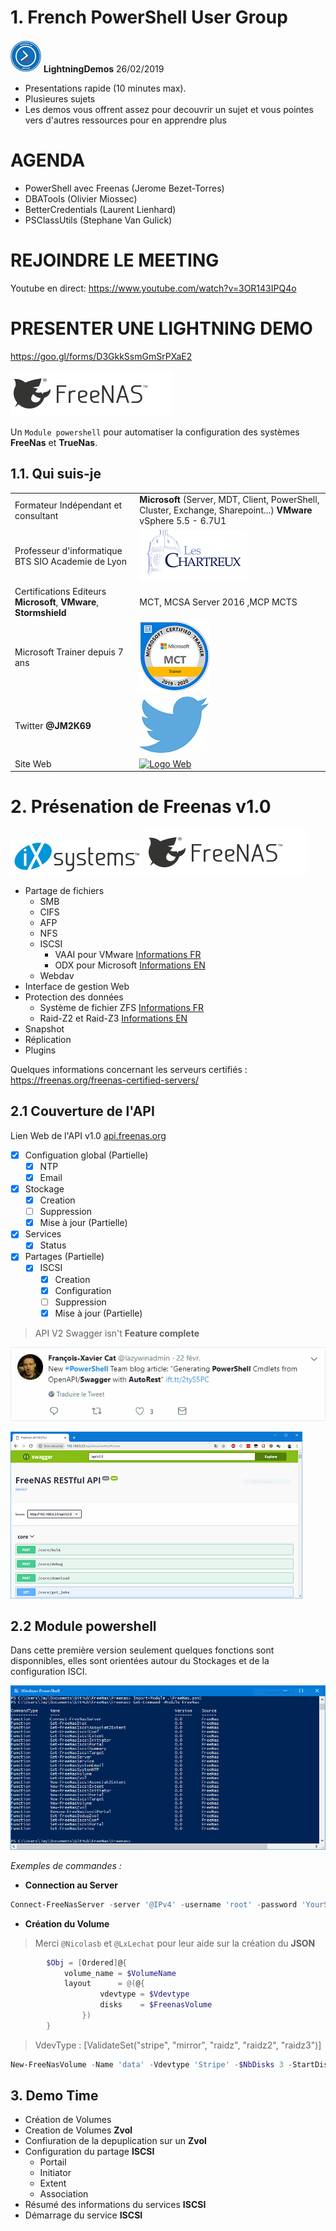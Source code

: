 # 1. French PowerShell User Group

![Logo FRPUSG](img/Logo.PNG)  **LightningDemos** 26/02/2019  

* Presentations rapide (10 minutes max).
* Plusieures sujets
* Les demos vous offrent assez pour decouvrir un sujet et vous pointes vers d'autres ressources pour en apprendre plus
 
# AGENDA #

* PowerShell avec Freenas (Jerome Bezet-Torres)
* DBATools (Olivier Miossec)
* BetterCredentials (Laurent Lienhard)
* PSClassUtils (Stephane Van Gulick)

# REJOINDRE LE MEETING #
Youtube en direct: https://www.youtube.com/watch?v=3OR143IPQ4o

# PRESENTER UNE LIGHTNING DEMO #
https://goo.gl/forms/D3GkkSsmGmSrPXaE2

![freenas Logo](img/FreeNas.png)
 
Un `Module powershell` pour automatiser la configuration des systèmes **FreeNas** et **TrueNas**.

## 1.1. Qui suis-je

|   |   |
|---|---|
|Formateur Indépendant et consultant   | **Microsoft** (Server, MDT, Client, PowerShell, Cluster, Exchange, Sharepoint...) **VMware** vSphere 5.5 - 6.7U1  |
|Professeur d'informatique BTS SIO Academie de Lyon |  ![Logo Chartreux](img/Chartreux.png)  |
|Certifications Editeurs **Microsoft**, **VMware**, **Stormshield**  | MCT, MCSA Server 2016 ,MCP MCTS   |
|Microsoft Trainer depuis 7 ans  |  ![Logo MCT](img/MCT.png) |  
|Twitter  **@JM2K69**  |[![Logo Twitter](img/twitter.png)](https://twitter.com/JM2K69)|
|Site Web| [![Logo Web](img/favicon.ico)](http://JM2K69.github.io) |

# 2. Présenation de Freenas v1.0

![Logo Ixsystems](img/ix_logo-white-1.png)  ![freenas Logo](img/FreeNas.png)


* Partage de fichiers
    * SMB
    * CIFS
    * AFP
    * NFS
    * ISCSI
        * VAAI pour VMware [Informations FR](http://vinception.fr/les-primitives-vaai/)
        * ODX pour Microsoft [Informations EN](https://docs.microsoft.com/en-us/windows-hardware/drivers/storage/offloaded-data-transfer)
    * Webdav
* Interface de gestion Web
* Protection des données
    * Système de fichier ZFS [Informations FR](https://fr.wikipedia.org/wiki/ZFS)
    * Raid-Z2 et Raid-Z3 [Informations EN](https://en.wikipedia.org/wiki/Non-standard_RAID_levels#RAID-Z)
* Snapshot
* Réplication
* Plugins

Quelques informations concernant les serveurs certifiés : https://freenas.org/freenas-certified-servers/

## 2.1 Couverture de l'API

Lien Web de l'API v1.0 [api.freenas.org](http://api.freenas.org)

- [X] Configuation global (Partielle)
    - [x] NTP
    - [x] Email
- [x] Stockage
    - [x] Creation
    - [ ] Suppression
    - [x] Mise à jour (Partielle)
- [x] Services
    - [X] Status
- [x] Partages (Partielle)
    - [x] ISCSI
         - [x] Creation
         - [x] Configuration
         - [ ] Suppression
         - [x] Mise à jour (Partielle)

> API V2 Swagger isn't **Feature complete**

![Swagger UI](img/TweetFX.PNG)


![Swagger UI](img/Swagger.PNG)


## 2.2 Module powershell

Dans cette première version seulement quelques fonctions sont disponnibles, elles sont  orientées autour du Stockages et de la configuration ISCI.


![Logo Ixsystems](img/Modules.PNG)

*Exemples de commandes :*

* **Connection au Server**

```powershell
Connect-FreeNasServer -server '@IPv4' -username 'root' -password 'YourStrongPa$$word!!'
```

* **Création du Volume**

> Merci `@Nicolasb` et `@LxLechat` pour leur aide sur la création du **JSON**

```powershell
        $Obj = [Ordered]@{
            volume_name = $VolumeName
            layout      = @(@{
                    vdevtype = $Vdevtype
                    disks    = $FreenasVolume
                })
        }
```

> VdevType :  [ValidateSet("stripe", "mirror", "raidz", "raidz2", "raidz3")]

```powershell
New-FreeNasVolume -Name 'data' -Vdevtype 'Stripe' -$NbDisks 3 -StartDisksNB 1
```
## 3. Demo Time

* Création de Volumes
* Creation de Volumes **Zvol**
* Confiuration de la depuplication sur un **Zvol**
* Configuration du partage **ISCSI**
    * Portail
    * Initiator
    * Extent
    * Association
* Résumé des informations du services **ISCSI**
* Démarrage du service **ISCSI**
